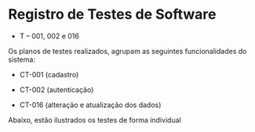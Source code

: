 # Registro de Testes de Software

- T – 001, 002 e 016 

Os planos de testes realizados, agrupam as seguintes funcionalidades do sistema: 

- CT-001 (cadastro) 

- CT-002 (autenticação)  

- CT-016 (alteração e atualização dos dados) 

Abaixo, estão ilustrados os testes de forma individual 
